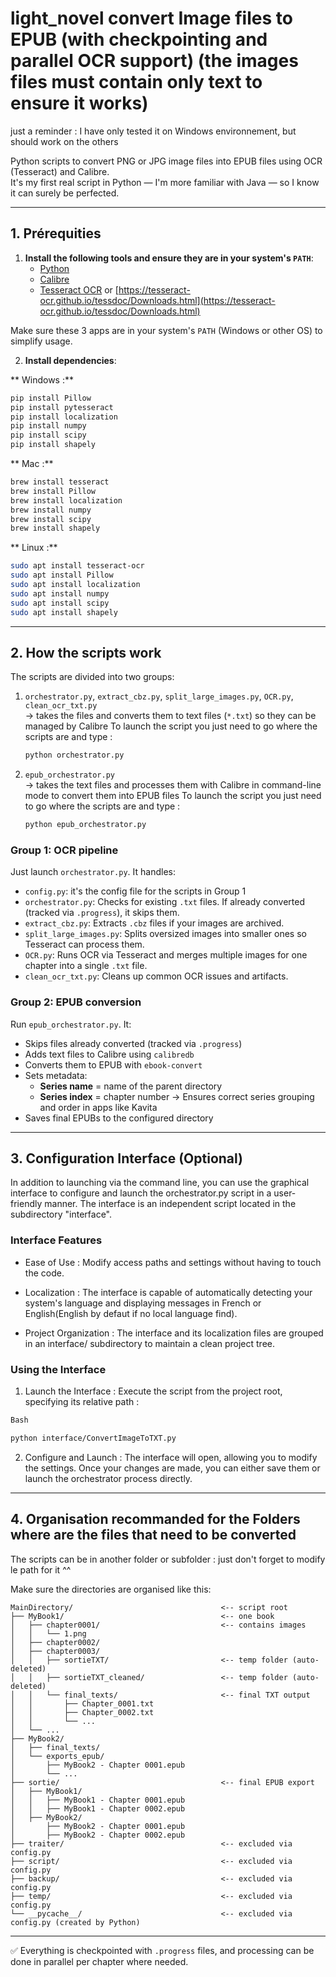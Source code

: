 # light_novel convert Image files to EPUB (with checkpointing and parallel OCR support) (the images files must contain only text to ensure it works)

just a reminder : I have only tested it on Windows environnement, but should work on the others

Python scripts to convert PNG or JPG image files into EPUB files using OCR (Tesseract) and Calibre.  
It's my first real script in Python — I'm more familiar with Java — so I know it can surely be perfected.

---

## 1. Prérequities

1. **Install the following tools and ensure they are in your system's `PATH`**:
   - [Python](https://www.python.org/downloads/)
   - [Calibre](https://calibre-ebook.com/fr/download)
   - [Tesseract OCR](https://github.com/tesseract-ocr/tesseract?tab=readme-ov-file#installing-tesseract) or [https://tesseract-ocr.github.io/tessdoc/Downloads.html](https://tesseract-ocr.github.io/tessdoc/Downloads.html)

Make sure these 3 apps are in your system's `PATH` (Windows or other OS) to simplify usage.

2. **Install dependencies**:

** Windows :**
```bash
pip install Pillow
pip install pytesseract
pip install localization
pip install numpy
pip install scipy
pip install shapely
```

** Mac :**
```bash
brew install tesseract
brew install Pillow
brew install localization
brew install numpy
brew install scipy
brew install shapely
```

** Linux :**
```bash
sudo apt install tesseract-ocr
sudo apt install Pillow
sudo apt install localization
sudo apt install numpy
sudo apt install scipy
sudo apt install shapely
```

---

## 2. How the scripts work

The scripts are divided into two groups:  
1. `orchestrator.py`, `extract_cbz.py`, `split_large_images.py`, `OCR.py`, `clean_ocr_txt.py`  
   → takes the files and converts them to text files (`*.txt`) so they can be managed by Calibre
   To launch the script you just need to go where the scripts are and type :
   ```bash
   python orchestrator.py
   ```
3. `epub_orchestrator.py`  
   → takes the text files and processes them with Calibre in command-line mode to convert them into EPUB files
   To launch the script you just need to go where the scripts are and type :
   ```bash
   python epub_orchestrator.py
   ```

### Group 1: OCR pipeline
Just launch `orchestrator.py`. It handles:

- `config.py`: it's the config file for the scripts in Group 1
- `orchestrator.py`: Checks for existing `.txt` files. If already converted (tracked via `.progress`), it skips them.
- `extract_cbz.py`: Extracts `.cbz` files if your images are archived.
- `split_large_images.py`: Splits oversized images into smaller ones so Tesseract can process them.
- `OCR.py`: Runs OCR via Tesseract and merges multiple images for one chapter into a single `.txt` file.
- `clean_ocr_txt.py`: Cleans up common OCR issues and artifacts.

### Group 2: EPUB conversion

Run `epub_orchestrator.py`. It:

- Skips files already converted (tracked via `.progress`)
- Adds text files to Calibre using `calibredb`
- Converts them to EPUB with `ebook-convert`
- Sets metadata:
  - **Series name** = name of the parent directory
  - **Series index** = chapter number
  → Ensures correct series grouping and order in apps like Kavita
- Saves final EPUBs to the configured directory

---
## 3. Configuration Interface (Optional)
In addition to launching via the command line, you can use the graphical interface to configure and launch the orchestrator.py script in a user-friendly manner. The interface is an independent script located in the  subdirectory "interface".

### Interface Features
- Ease of Use : Modify access paths and settings without having to touch the code.

- Localization : The interface is capable of automatically detecting your system's language and displaying messages in French or English(English by defaut if no local language find).

- Project Organization : The interface and its localization files are grouped in an interface/ subdirectory to maintain a clean project tree.

### Using the Interface
1. Launch the Interface :
Execute the script from the project root, specifying its relative path :
```bash
Bash

python interface/ConvertImageToTXT.py
```
2. Configure and Launch :
The interface will open, allowing you to modify the settings. Once your changes are made, you can either save them or launch the orchestrator process directly.

---
## 4. Organisation recommanded for the Folders where are the files that need to be converted
The scripts can be in another folder or subfolder : just don't forget to modify le path for it ^^

Make sure the directories are organised like this:

```
MainDirectory/                                 <-- script root
├── MyBook1/                                   <-- one book
│   ├── chapter0001/                           <-- contains images
│   │   └── 1.png
│   ├── chapter0002/
│   ├── chapter0003/
│   │   ├── sortieTXT/                         <-- temp folder (auto-deleted)
│   │   ├── sortieTXT_cleaned/                 <-- temp folder (auto-deleted)
│   │   └── final_texts/                       <-- final TXT output
│   │       ├── Chapter_0001.txt
│   │       ├── Chapter_0002.txt
│   │       └── ...
│   └── ...
├── MyBook2/
│   ├── final_texts/
│   └── exports_epub/
│       ├── MyBook2 - Chapter 0001.epub
│       └── ...
├── sortie/                                    <-- final EPUB export
│   ├── MyBook1/
│   │   ├── MyBook1 - Chapter 0001.epub
│   │   ├── MyBook1 - Chapter 0002.epub
│   ├── MyBook2/
│       ├── MyBook2 - Chapter 0001.epub
│       ├── MyBook2 - Chapter 0002.epub
├── traiter/                                   <-- excluded via config.py
├── script/                                    <-- excluded via config.py
├── backup/                                    <-- excluded via config.py
├── temp/                                      <-- excluded via config.py
└── __pycache__/                               <-- excluded via config.py (created by Python)
```

---

✅ Everything is checkpointed with `.progress` files, and processing can be done in parallel per chapter where needed.
